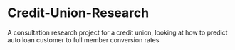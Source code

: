 # Credit-Union-Research
A consultation research project for a credit union, looking at how to predict auto loan customer to full member conversion rates
